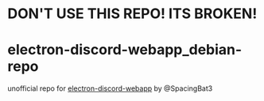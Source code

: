 # DON'T USE THIS REPO! ITS BROKEN!
# electron-discord-webapp_debian-repo
unofficial repo for [electron-discord-webapp](https://github.com/SpacingBat3/electron-discord-webapp) by @SpacingBat3
